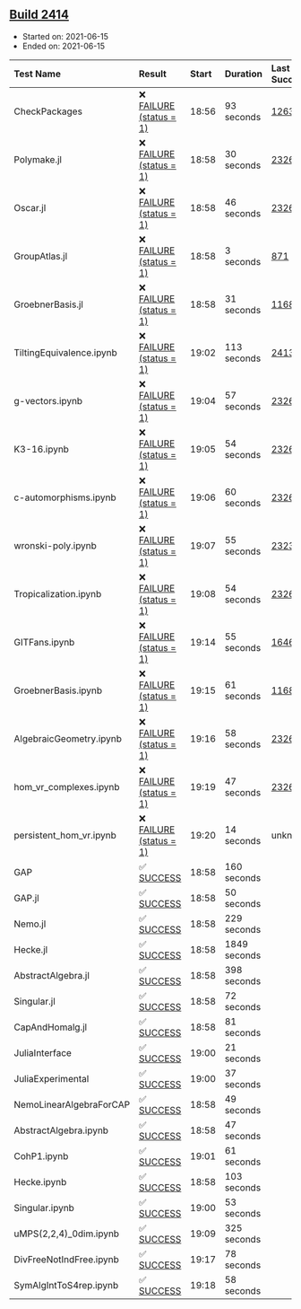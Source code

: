## [Build 2414](https://oscarci.mathematik.uni-kl.de/job/oscar-stable/2414/)

* Started on: 2021-06-15
* Ended on: 2021-06-15

| Test Name    | Result | Start | Duration | Last Success | First Failure |
|:-------------|:-------|:------|:---------|:-------------|:--------------|
| CheckPackages | ❌ [FAILURE (status = 1)](https://oscarci.mathematik.uni-kl.de/job/oscar-stable/2414/artifact/logs/build-2414/CheckPackages.log) | 18:56 | 93 seconds | [1263](https://oscarci.mathematik.uni-kl.de/job/oscar-stable/1263/) | [1264](https://oscarci.mathematik.uni-kl.de/job/oscar-stable/1264/) |
| Polymake.jl | ❌ [FAILURE (status = 1)](https://oscarci.mathematik.uni-kl.de/job/oscar-stable/2414/artifact/logs/build-2414/Polymake.jl.log) | 18:58 | 30 seconds | [2326](https://oscarci.mathematik.uni-kl.de/job/oscar-stable/2326/) | [2327](https://oscarci.mathematik.uni-kl.de/job/oscar-stable/2327/) |
| Oscar.jl | ❌ [FAILURE (status = 1)](https://oscarci.mathematik.uni-kl.de/job/oscar-stable/2414/artifact/logs/build-2414/Oscar.jl.log) | 18:58 | 46 seconds | [2326](https://oscarci.mathematik.uni-kl.de/job/oscar-stable/2326/) | [2327](https://oscarci.mathematik.uni-kl.de/job/oscar-stable/2327/) |
| GroupAtlas.jl | ❌ [FAILURE (status = 1)](https://oscarci.mathematik.uni-kl.de/job/oscar-stable/2414/artifact/logs/build-2414/GroupAtlas.jl.log) | 18:58 | 3 seconds | [871](https://oscarci.mathematik.uni-kl.de/job/oscar-stable/871/) | [872](https://oscarci.mathematik.uni-kl.de/job/oscar-stable/872/) |
| GroebnerBasis.jl | ❌ [FAILURE (status = 1)](https://oscarci.mathematik.uni-kl.de/job/oscar-stable/2414/artifact/logs/build-2414/GroebnerBasis.jl.log) | 18:58 | 31 seconds | [1168](https://oscarci.mathematik.uni-kl.de/job/oscar-stable/1168/) | [1169](https://oscarci.mathematik.uni-kl.de/job/oscar-stable/1169/) |
| TiltingEquivalence.ipynb | ❌ [FAILURE (status = 1)](https://oscarci.mathematik.uni-kl.de/job/oscar-stable/2414/artifact/logs/build-2414/TiltingEquivalence.ipynb.log) | 19:02 | 113 seconds | [2413](https://oscarci.mathematik.uni-kl.de/job/oscar-stable/2413/) | [2414](https://oscarci.mathematik.uni-kl.de/job/oscar-stable/2414/) |
| g-vectors.ipynb | ❌ [FAILURE (status = 1)](https://oscarci.mathematik.uni-kl.de/job/oscar-stable/2414/artifact/logs/build-2414/g-vectors.ipynb.log) | 19:04 | 57 seconds | [2326](https://oscarci.mathematik.uni-kl.de/job/oscar-stable/2326/) | [2327](https://oscarci.mathematik.uni-kl.de/job/oscar-stable/2327/) |
| K3-16.ipynb | ❌ [FAILURE (status = 1)](https://oscarci.mathematik.uni-kl.de/job/oscar-stable/2414/artifact/logs/build-2414/K3-16.ipynb.log) | 19:05 | 54 seconds | [2326](https://oscarci.mathematik.uni-kl.de/job/oscar-stable/2326/) | [2327](https://oscarci.mathematik.uni-kl.de/job/oscar-stable/2327/) |
| c-automorphisms.ipynb | ❌ [FAILURE (status = 1)](https://oscarci.mathematik.uni-kl.de/job/oscar-stable/2414/artifact/logs/build-2414/c-automorphisms.ipynb.log) | 19:06 | 60 seconds | [2326](https://oscarci.mathematik.uni-kl.de/job/oscar-stable/2326/) | [2327](https://oscarci.mathematik.uni-kl.de/job/oscar-stable/2327/) |
| wronski-poly.ipynb | ❌ [FAILURE (status = 1)](https://oscarci.mathematik.uni-kl.de/job/oscar-stable/2414/artifact/logs/build-2414/wronski-poly.ipynb.log) | 19:07 | 55 seconds | [2323](https://oscarci.mathematik.uni-kl.de/job/oscar-stable/2323/) | [2324](https://oscarci.mathematik.uni-kl.de/job/oscar-stable/2324/) |
| Tropicalization.ipynb | ❌ [FAILURE (status = 1)](https://oscarci.mathematik.uni-kl.de/job/oscar-stable/2414/artifact/logs/build-2414/Tropicalization.ipynb.log) | 19:08 | 54 seconds | [2326](https://oscarci.mathematik.uni-kl.de/job/oscar-stable/2326/) | [2327](https://oscarci.mathematik.uni-kl.de/job/oscar-stable/2327/) |
| GITFans.ipynb | ❌ [FAILURE (status = 1)](https://oscarci.mathematik.uni-kl.de/job/oscar-stable/2414/artifact/logs/build-2414/GITFans.ipynb.log) | 19:14 | 55 seconds | [1646](https://oscarci.mathematik.uni-kl.de/job/oscar-stable/1646/) | [1647](https://oscarci.mathematik.uni-kl.de/job/oscar-stable/1647/) |
| GroebnerBasis.ipynb | ❌ [FAILURE (status = 1)](https://oscarci.mathematik.uni-kl.de/job/oscar-stable/2414/artifact/logs/build-2414/GroebnerBasis.ipynb.log) | 19:15 | 61 seconds | [1168](https://oscarci.mathematik.uni-kl.de/job/oscar-stable/1168/) | [1169](https://oscarci.mathematik.uni-kl.de/job/oscar-stable/1169/) |
| AlgebraicGeometry.ipynb | ❌ [FAILURE (status = 1)](https://oscarci.mathematik.uni-kl.de/job/oscar-stable/2414/artifact/logs/build-2414/AlgebraicGeometry.ipynb.log) | 19:16 | 58 seconds | [2326](https://oscarci.mathematik.uni-kl.de/job/oscar-stable/2326/) | [2327](https://oscarci.mathematik.uni-kl.de/job/oscar-stable/2327/) |
| hom_vr_complexes.ipynb | ❌ [FAILURE (status = 1)](https://oscarci.mathematik.uni-kl.de/job/oscar-stable/2414/artifact/logs/build-2414/hom_vr_complexes.ipynb.log) | 19:19 | 47 seconds | [2326](https://oscarci.mathematik.uni-kl.de/job/oscar-stable/2326/) | [2327](https://oscarci.mathematik.uni-kl.de/job/oscar-stable/2327/) |
| persistent_hom_vr.ipynb | ❌ [FAILURE (status = 1)](https://oscarci.mathematik.uni-kl.de/job/oscar-stable/2414/artifact/logs/build-2414/persistent_hom_vr.ipynb.log) | 19:20 | 14 seconds | unknown | unknown |
| GAP | ✅ [SUCCESS](https://oscarci.mathematik.uni-kl.de/job/oscar-stable/2414/artifact/logs/build-2414/GAP.log) | 18:58 | 160 seconds |  |  |
| GAP.jl | ✅ [SUCCESS](https://oscarci.mathematik.uni-kl.de/job/oscar-stable/2414/artifact/logs/build-2414/GAP.jl.log) | 18:58 | 50 seconds |  |  |
| Nemo.jl | ✅ [SUCCESS](https://oscarci.mathematik.uni-kl.de/job/oscar-stable/2414/artifact/logs/build-2414/Nemo.jl.log) | 18:58 | 229 seconds |  |  |
| Hecke.jl | ✅ [SUCCESS](https://oscarci.mathematik.uni-kl.de/job/oscar-stable/2414/artifact/logs/build-2414/Hecke.jl.log) | 18:58 | 1849 seconds |  |  |
| AbstractAlgebra.jl | ✅ [SUCCESS](https://oscarci.mathematik.uni-kl.de/job/oscar-stable/2414/artifact/logs/build-2414/AbstractAlgebra.jl.log) | 18:58 | 398 seconds |  |  |
| Singular.jl | ✅ [SUCCESS](https://oscarci.mathematik.uni-kl.de/job/oscar-stable/2414/artifact/logs/build-2414/Singular.jl.log) | 18:58 | 72 seconds |  |  |
| CapAndHomalg.jl | ✅ [SUCCESS](https://oscarci.mathematik.uni-kl.de/job/oscar-stable/2414/artifact/logs/build-2414/CapAndHomalg.jl.log) | 18:58 | 81 seconds |  |  |
| JuliaInterface | ✅ [SUCCESS](https://oscarci.mathematik.uni-kl.de/job/oscar-stable/2414/artifact/logs/build-2414/JuliaInterface.log) | 19:00 | 21 seconds |  |  |
| JuliaExperimental | ✅ [SUCCESS](https://oscarci.mathematik.uni-kl.de/job/oscar-stable/2414/artifact/logs/build-2414/JuliaExperimental.log) | 19:00 | 37 seconds |  |  |
| NemoLinearAlgebraForCAP | ✅ [SUCCESS](https://oscarci.mathematik.uni-kl.de/job/oscar-stable/2414/artifact/logs/build-2414/NemoLinearAlgebraForCAP.log) | 18:58 | 49 seconds |  |  |
| AbstractAlgebra.ipynb | ✅ [SUCCESS](https://oscarci.mathematik.uni-kl.de/job/oscar-stable/2414/artifact/logs/build-2414/AbstractAlgebra.ipynb.log) | 18:58 | 47 seconds |  |  |
| CohP1.ipynb | ✅ [SUCCESS](https://oscarci.mathematik.uni-kl.de/job/oscar-stable/2414/artifact/logs/build-2414/CohP1.ipynb.log) | 19:01 | 61 seconds |  |  |
| Hecke.ipynb | ✅ [SUCCESS](https://oscarci.mathematik.uni-kl.de/job/oscar-stable/2414/artifact/logs/build-2414/Hecke.ipynb.log) | 18:58 | 103 seconds |  |  |
| Singular.ipynb | ✅ [SUCCESS](https://oscarci.mathematik.uni-kl.de/job/oscar-stable/2414/artifact/logs/build-2414/Singular.ipynb.log) | 19:00 | 53 seconds |  |  |
| uMPS(2,2,4)_0dim.ipynb | ✅ [SUCCESS](https://oscarci.mathematik.uni-kl.de/job/oscar-stable/2414/artifact/logs/build-2414/uMPS-2-2-4-_0dim.ipynb.log) | 19:09 | 325 seconds |  |  |
| DivFreeNotIndFree.ipynb | ✅ [SUCCESS](https://oscarci.mathematik.uni-kl.de/job/oscar-stable/2414/artifact/logs/build-2414/DivFreeNotIndFree.ipynb.log) | 19:17 | 78 seconds |  |  |
| SymAlgIntToS4rep.ipynb | ✅ [SUCCESS](https://oscarci.mathematik.uni-kl.de/job/oscar-stable/2414/artifact/logs/build-2414/SymAlgIntToS4rep.ipynb.log) | 19:18 | 58 seconds |  |  |

